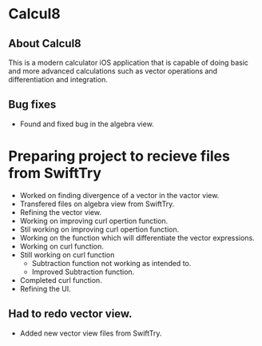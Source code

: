 # Calcul8

## About Calcul8
This is a modern calculator iOS application that is capable of doing basic and more advanced calculations such as vector operations and differentiation and integration.

## Bug fixes
* Found and fixed bug in the algebra view.

# Preparing project to recieve files from SwiftTry
* Worked on finding divergence of a vector in the vactor view.
* Transfered files on algebra view from SwiftTry.
* Refining the vector view.
* Working on improving curl opertion function.
* Stil working on improving curl opertion function.
* Working on the function which will differentiate the vector expressions.
* Working on curl function.
* Still working on curl function
  * Subtraction function not working as intended to.
  * Improved Subtraction function.
* Completed curl function.  
* Refining the UI.

## Had to redo vector view.
* Added new vector view files from SwiftTry.

